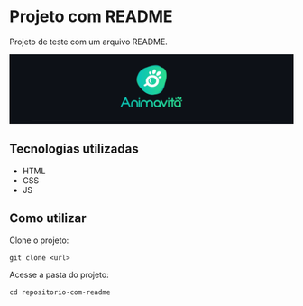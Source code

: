 # Projeto com README
Projeto de teste com um arquivo README.

<img src="./tela.gif" alt="gif da tela inicial do projeto xyz">

## Tecnologias utilizadas
- HTML
- CSS
- JS

## Como utilizar
Clone o projeto:
```
git clone <url>
```
Acesse a pasta do projeto:
```
cd repositorio-com-readme
```